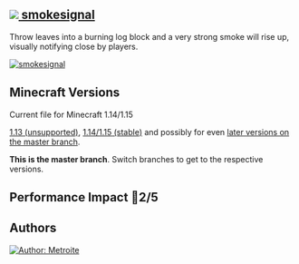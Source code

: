 ## [<img src="https://i.imgur.com/BjfNPDg.gif"> smokesignal](https://download.metroite.de/#/home?url=https://github.com/Metroite/datapacks/tree/master/smokesignal&rootDirectory=false)

Throw leaves into a burning log block and a very strong smoke will rise up, visually notifying close by players.

<a href="https://download.metroite.de/#/home?url=https://github.com/Metroite/datapacks/tree/master/smokesignal&rootDirectory=false" rel="Smoke for attention! How cool.">![smokesignal](smokesignal.png?raw=true "Smoke for attention! How cool.")</a>

## Minecraft Versions

Current file for Minecraft 1.14/1.15

[1.13 (unsupported)](https://github.com/Metroite/datapacks/tree/1.13), [1.14/1.15 (stable)](https://stable.metroite.de/) and possibly for even [later versions on the master branch](https://www.metroite.de/).

**This is the master branch**. Switch branches to get to the respective versions.

## Performance Impact &#x1F534;2/5

## Authors

<a href="https://github.com/Metroite"><img src="https://img.shields.io/badge/Author-Metroite-blue" alt="Author: Metroite"></a>
